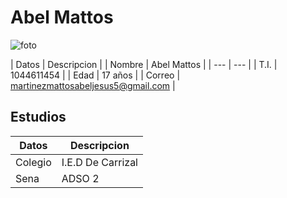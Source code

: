 # Abel Mattos

![foto](https://static3.abc.es/media/summum/2021/10/01/maxi_iglesias-kXKH--620x349@abc.jpeg)

| Datos | Descripcion |
| Nombre | Abel Mattos |
| --- | --- |
| T.I. | 1044611454 |
| Edad | 17 años |
| Correo | martinezmattosabeljesus5@gmail.com |

## Estudios

| Datos | Descripcion |
|-------|-------------|
| Colegio | I.E.D De Carrizal |
| Sena | ADSO 2 |